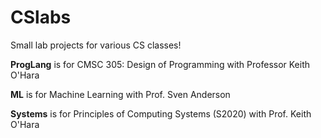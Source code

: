 # CSlabs

Small lab projects for various CS classes!



**ProgLang** is for CMSC 305: Design of Programming  with Professor Keith O'Hara

**ML** is for Machine Learning with Prof. Sven Anderson

**Systems** is for Principles of Computing Systems (S2020) with Prof. Keith O'Hara

